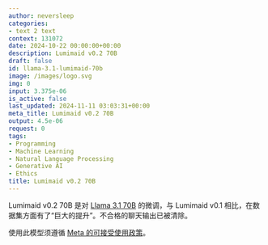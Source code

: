 ```yaml
---
author: neversleep
categories:
- text 2 text
context: 131072
date: 2024-10-22 00:00:00+00:00
description: Lumimaid v0.2 70B
draft: false
id: llama-3.1-lumimaid-70b
image: /images/logo.svg
img: 0
input: 3.375e-06
is_active: false
last_updated: 2024-11-11 03:03:31+00:00
meta_title: Lumimaid v0.2 70B
output: 4.5e-06
request: 0
tags:
- Programming
- Machine Learning
- Natural Language Processing
- Generative AI
- Ethics
title: Lumimaid v0.2 70B
---
```







Lumimaid v0.2 70B 是对 [Llama 3.1 70B](/meta-llama/llama-3.1-70b-instruct) 的微调，与 Lumimaid v0.1 相比，在数据集方面有了“巨大的提升”。不合格的聊天输出已被清除。

使用此模型须遵循 [Meta 的可接受使用政策](https://llama.meta.com/llama3/use-policy/)。

